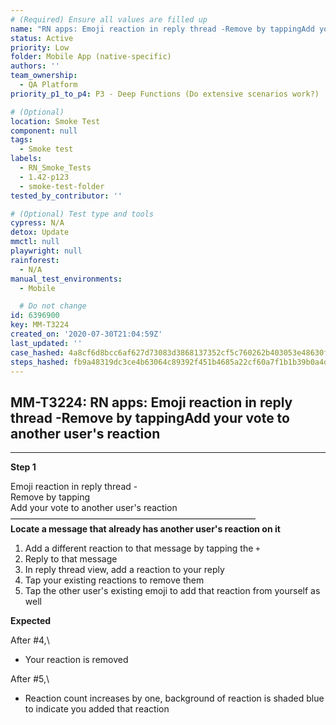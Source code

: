 ```yaml
---
# (Required) Ensure all values are filled up
name: "RN apps: Emoji reaction in reply thread -Remove by tappingAdd your vote to another user's reaction"
status: Active
priority: Low
folder: Mobile App (native-specific)
authors: ''
team_ownership:
  - QA Platform
priority_p1_to_p4: P3 - Deep Functions (Do extensive scenarios work?)

# (Optional)
location: Smoke Test
component: null
tags:
  - Smoke test
labels:
  - RN_Smoke_Tests
  - 1.42-p123
  - smoke-test-folder
tested_by_contributor: ''

# (Optional) Test type and tools
cypress: N/A
detox: Update
mmctl: null
playwright: null
rainforest:
  - N/A
manual_test_environments:
  - Mobile

  # Do not change
id: 6396900
key: MM-T3224
created_on: '2020-07-30T21:04:59Z'
last_updated: ''
case_hashed: 4a8cf6d8bcc6af627d73083d3868137352cf5c760262b403053e48630f3357d7838292a7a7e6369ea828be8e2e74ed88
steps_hashed: fb9a48319dc3ce4b63064c89392f451b4685a22cf60a7f1b1b39b0a4dab06ef131764b804b339bf8a3f2da16ad8e9273
---
```


<!-- (Auto-generated) Based on frontmatter's "key" and "name" -->

## MM-T3224: RN apps: Emoji reaction in reply thread -Remove by tappingAdd your vote to another user's reaction

---

**Step 1**

Emoji reaction in reply thread -\
Remove by tapping\
Add your vote to another user's reaction\
————————————————————————————\
**Locate a message that already has another user's reaction on it**

1. Add a different reaction to that message by tapping the `+`
2. Reply to that message
3. In reply thread view, add a reaction to your reply
4. Tap your existing reactions to remove them
5. Tap the other user's existing emoji to add that reaction from yourself as well

**Expected**

After #4,\\

- Your reaction is removed

After #5,\\

- Reaction count increases by one, background of reaction is shaded blue to indicate you added that reaction
